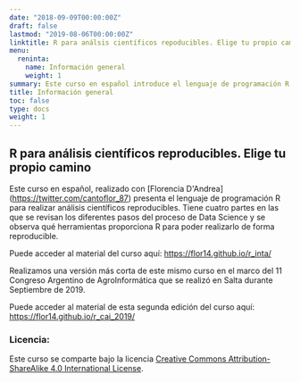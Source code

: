 ```yaml
---
date: "2018-09-09T00:00:00Z"
draft: false
lastmod: "2019-08-06T00:00:00Z"
linktitle: R para análsis científicos repoducibles. Elige tu propio camino.
menu:
  reninta:
    name: Información general
    weight: 1
summary: Este curso en español introduce el lenguaje de programación R para realizar análisis científicos reproducibles. Tiene cuatro partes en las que se revisan los diferentes pasos del proceso de Data Science y se presentan qué herramientas proporciona R para poder realizarlo de forma reproducible.
title: Información general
toc: false
type: docs
weight: 1
---
```


## R para análisis científicos reproducibles. Elige tu propio camino

Este curso en español, realizado con [Florencia D'Andrea] (https://twitter.com/cantoflor_87) presenta el lenguaje de programación R para realizar análisis científicos reproducibles. Tiene cuatro partes en las que se revisan los diferentes pasos del proceso de Data Science y se observa qué herramientas proporciona R para poder realizarlo de forma reproducible.

Puede acceder al material del curso aquí: https://flor14.github.io/r_inta/

Realizamos una versión más corta de este mismo curso en el marco del 11 Congreso Argentino de AgroInformática que se realizó en Salta durante Septiembre de 2019.

Puede acceder al material de esta segunda edición del curso aquí: https://flor14.github.io/r_cai_2019/


### Licencia:

Este curso se comparte bajo la licencia [Creative Commons Attribution-ShareAlike 4.0 International License](https://creativecommons.org/licenses/by-sa/4.0/deed.es_ES).
